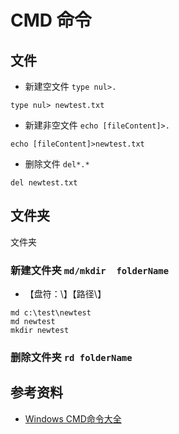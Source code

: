 # CMD 命令
## 文件
- 新建空文件 `type nul>.` 
```
type nul> newtest.txt 
```
- 新建非空文件 `echo [fileContent]>.`
```
echo [fileContent]>newtest.txt
```
- 删除文件 `del*.*`
```
del newtest.txt
```
## 文件夹
文件夹
### 新建文件夹 `md/mkdir  folderName`
- 【盘符：\】【路径\】
```
md c:\test\newtest
md newtest 
mkdir newtest
```
### 删除文件夹 `rd folderName`

## 参考资料
* [Windows CMD命令大全](https://www.cnblogs.com/accumulater/p/7110811.html)